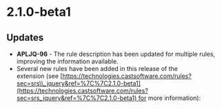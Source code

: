 # 2.1.0-beta1

## Updates

- **APLJQ-96** - The rule description has been updated for multiple rules, improving the information available.
- Several new rules have been added in this release of the extension (see [https://technologies.castsoftware.com/rules?sec=srs\\_jquery&ref=%7C%7C2.1.0-beta1](https://technologies.castsoftware.com/rules?sec=srs_jquery&ref=%7C%7C2.1.0-beta1) for more information):

